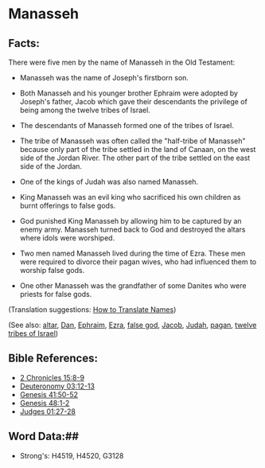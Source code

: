 # Manasseh #

## Facts: ##

There were five men by the name of Manasseh in the Old Testament: 

* Manasseh was the name of Joseph's firstborn son.
* Both Manasseh and his younger brother Ephraim were adopted by Joseph's father, Jacob which gave their descendants the privilege of being among the twelve tribes of Israel.
* The descendants of Manasseh formed one of the tribes of Israel.
* The tribe of Manasseh was often called the "half-tribe of Manasseh" because only part of the tribe settled in the land of Canaan, on the west side of the Jordan River. The other part of the tribe settled on the east side of the Jordan.
 
* One of the kings of Judah was also named Manasseh.
* King Manasseh was an evil king who sacrificed his own children as burnt offerings to false gods.
* God punished King Manasseh by allowing him to be captured by an enemy army. Manasseh turned back to God and destroyed the altars where idols were worshiped.
* Two men named Manasseh lived during the time of Ezra. These men were required to divorce their pagan wives, who had influenced them to worship false gods.
* One other Manasseh was the grandfather of some Danites who were priests for false gods.

(Translation suggestions: [How to Translate Names](rc://en/ta/man/translate/translate-names))

(See also: [altar](../kt/altar.md), [Dan](dan.md), [Ephraim](ephraim.md), [Ezra](ezra.md), [false god](../kt/falsegod.md), [Jacob](jacob.md), [Judah](judah.md), [pagan](../other/pagan.md), [twelve tribes of Israel](../other/12tribesofisrael.md))

## Bible References: ##

* [2 Chronicles 15:8-9](rc://en/tn/help/2ch/15/08)
* [Deuteronomy 03:12-13](rc://en/tn/help/deu/03/12)
* [Genesis 41:50-52](rc://en/tn/help/gen/41/50)
* [Genesis 48:1-2](rc://en/tn/help/gen/48/01)
* [Judges 01:27-28](rc://en/tn/help/jdg/01/27)

## Word Data:##

* Strong's: H4519, H4520, G3128
